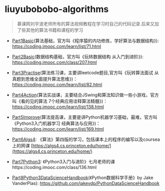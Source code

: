 # liuyubobobo-algorithms

> 慕课网刘宇波老师所有的算法视频教程在学习时自己的代码记录.后来又加了些其他的算法书籍和课程的学习

- [Part1Basic](Part1Basic)(算法基础，官方叫《程序猿的内功修炼，学好算法与数据结构》): https://coding.imooc.com/learn/list/71.html

- [Part2Basic](Part2Basic)(数据结构基础，官方叫《玩转数据结构 从入门到进阶》): https://coding.imooc.com/class/207.html

- [Part3Practise](Part3Practise)(算法练习课，主要讲leetcode题目,官方叫《玩转算法面试 从真题到思维全面提升算法思维》)：https://coding.imooc.com/learn/list/82.html

- [Part4Action](Part4Action)(算法实战课，主要结合JSwing和算法知识做一些小游戏，官方叫《看的见的算法 7个经典应用诠释算法精髓》)：https://coding.imooc.com/learn/list/138.html

- [Part5Improve](Part5Improve)(算法提高课，主要是讲Python机器学习基础，最难，官方叫《Python3入门机器学习 经典算法与应用》)：https://coding.imooc.com/learn/list/169.html

- [Part6Algs4](Part6Algs4): 《算法》第四版的学习，包括课本上的程序的编写以及coursea上的网课 [https://algs4.cs.princeton.edu/home/](https://algs4.cs.princeton.edu/home/)

- [Part7Python3](Part7Python3): 《Python3入门与进阶》七月老师的课https://coding.imooc.com/class/136.html

- [Part8Python3DataScienceHandbook](Part8Python3DataScienceHandbook)(《Python数据科学手册》by Jake VanderPlas): <https://github.com/jakevdp/PythonDataScienceHandbook>

